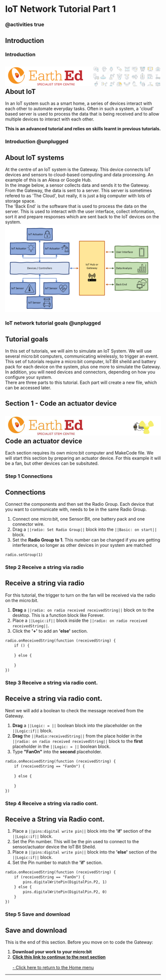 # IoT Network Tutorial Part 1

<!---------------------------------------------------------------  
---------Section 1 of IoT_Network_Tutorial----InComplete----------
----------------------------------------------------------------->
### @activities true

## Introduction
### Introduction

![](https://raw.githubusercontent.com/EarthEdSTEM/earthed-iot-programs-tutorials/master/Images/T_IoT_Network/T_IoT_Network_Banner_P1.png)
About IoT
-----------------
In an IoT system such as a smart home, a series of devices interact with each other to automate everyday tasks. Often in such a system, a 'cloud' based server is used to process the data that is being received and to allow multiple devices to interact with each other.<br>

**This is an advanced tutorial and relies on skills learnt in previous tutorials.**<br>

### Introduction @unplugged
About IoT systems
-----------------
At the centre of an IoT system is the Gateway. This device connects IoT devices and sensors to cloud-based computing and data processing. An example of this is an Alexa or Google Hub.<br>
In the image below, a sensor collects data and sends it to the Gateway. From the Gateway, the data is sent to a server. This server is sometimes refered to as 'The Cloud', but really, it is just a big computer with lots of storage space. <br>
The 'Back End' is the software that is used to process the data on the server. This is used to interact with the user interface, collect information, sort it and prepare responses which are sent back to the IoT devices on the system.
![](https://raw.githubusercontent.com/EarthEdSTEM/earthed-iot-programs-tutorials/master/Images/T_IoT_Network/IoT%20System.png)

### IoT network tutorial goals @unplugged
Tutorial goals
-----------------
In this set of tutorials, we will aim to simulate an IoT System. We will use several micro:bit computers, communicating wirelessly, to trigger an event.
<br>
This set of tutorials require a micro:bit computer, IoT:Bit sheild and battery pack for each device on the system, plus one more to simulate the Gateway. <br>
In addition, you will need devices and connectors, depending on how you configure your system.<br>
There are three parts to this tutorial. Each part will create a new file, which can be accessed later.

## Section 1 - Code an actuator device
![](https://raw.githubusercontent.com/EarthEdSTEM/earthed-iot-programs-tutorials/master/Images/T_Fan/Fan_Banner.gif)
Code an actuator device
---------------------
Each section requires its own micro:bit computer and MakeCode file.
We will start this section by preparing an actuator device. For this example it will be a fan, but other devices can be subsituted.<br>
 

### Step 1 Connections
Connections
-----------------
Connect the components and then set the Radio Group. Each device that you want to communicate with, needs to be in the same Radio Group.
1. Connect one micro:bit, one Sensor:Bit, one battery pack and one connector wire.
2. Drag a ``||radio: Set Radio Group||`` block into the ``||Basic: on start||`` block.<br>
3. Set the **Radio Group to 1**. This number can be changed if you are getting interferance, so longer as other devices in your system are matched

```blocks
radio.setGroup(1)
```
### Step 2 Receive a string via radio
Receive a string via radio
-----------------
For this tutorial, the trigger to turn on the fan will be received via the radio on the micro:bit.
1. **Drag** a ``||radio: on radio received receivedString||`` block on to the desktop. This is a function block like Forever.
2. Place a ``||Logic:if||`` block inside the ``||radio: on radio received receivedString||``.
3. Click the **'+'** to add an **'else'** section.

```blocks
radio.onReceivedString(function (receivedString) {
    if () {
        
    } else {
       
    }
})
```

### Step 3 Receive a string via radio cont.
Receive a string via radio cont.
-----------------
Next we will add a boolean to check the message received from the Gateway.
1. **Drag** a ``||Logic: = ||`` boolean block into the placeholder on the ``||Logic:if||`` block.
2. **Drag** the ``||Radio:receivedString||`` from the place holder in the ``||radio: on radio received receivedString||`` block to the **first** placeholder in the ``||Logic: = ||`` boolean block.
3. Type **"FanOn"** into the **second** placeholder.

```blocks
radio.onReceivedString(function (receivedString) {
    if (receivedString == "FanOn") {
        
    } else {
       
    }
})
```

### Step 4 Receive a string via radio cont.
Receive a String via Radio cont.
-----------------
1. Place a ``||pins:digital write pin||`` block into the **'if'** section of the ``||Logic:if||`` block.
2. Set the Pin number. This will be the pin used to connect to the sensor/actuator device the IoT:Bit Sheild.
3. Place a ``||pins:digital write pin||`` block into the **'else'** section of the ``||Logic:if||`` block.
4. Set the Pin number to match the **'if'** section.

```blocks
radio.onReceivedString(function (receivedString) {
    if (receivedString == "FanOn") {
        pins.digitalWritePin(DigitalPin.P2, 1)
    } else {
        pins.digitalWritePin(DigitalPin.P2, 0)
    }
})
```

### Step 5 Save and download
Save and download
-----------------
This is the end of this section. Before you move on to code the Gateway:<br>
1. **Download your work to your micro:bit**<br>
2. **[Click this link to continue to the next section](https://makecode.microbit.org/#tutorial:github:earthedstem/earthed-iot-programs-tutorials/T_IoT_Network_2)**<br>
<br>[- Click here to return to the Home menu](https://sites.google.com/earthed.vic.edu.au/tutorial-iot/home)<br>
 

<script src="https://makecode.com/gh-pages-embed.js" > </script><script>makeCodeRender("{{ site.makecode.home_url }}", "{{ site.github.owner_name }}/{ { site.github.repository_name } } ");</script>

----------------------------------------------
